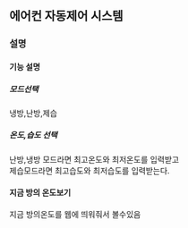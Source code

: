 ## 에어컨 자동제어 시스템

### 설명
#### 기능 설명
##### 모드선택
냉방,난방,제습

##### 온도,습도 선택
난방,냉방 모드라면 최고온도와 최저온도를 입력받고 <br>
제습모드라면 최고습도와 최저습도를 입력받는다.

#### 지금 방의 온도보기
지금 방의온도를 웹에 띄워줘서 볼수있음

